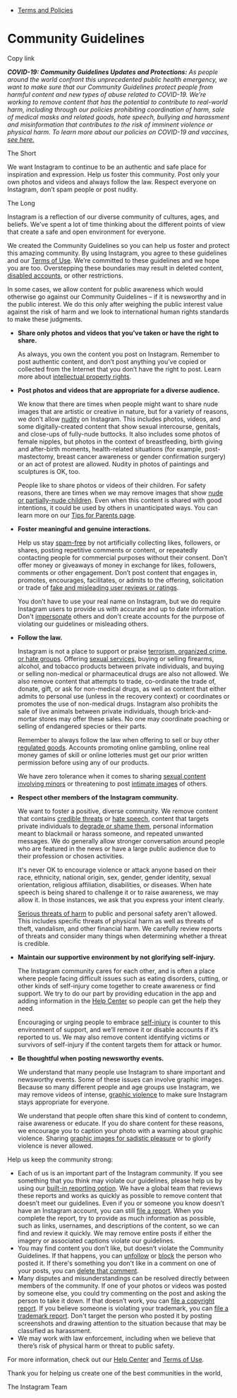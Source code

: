 *   [Terms and Policies](https://help.instagram.com/1417489251945243/?helpref=breadcrumb)

Community Guidelines
====================

Copy link

_**COVID-19: Community Guidelines Updates and Protections:** As people around the world confront this unprecedented public health emergency, we want to make sure that our Community Guidelines protect people from harmful content and new types of abuse related to COVID-19. We’re working to remove content that has the potential to contribute to real-world harm, including through our policies prohibiting coordination of harm, sale of medical masks and related goods, hate speech, bullying and harassment and misinformation that contributes to the risk of imminent violence or physical harm. To learn more about our policies on COVID-19 and vaccines, [see here.](https://help.instagram.com/697825587576762?helpref=faq_content)_

The Short

We want Instagram to continue to be an authentic and safe place for inspiration and expression. Help us foster this community. Post only your own photos and videos and always follow the law. Respect everyone on Instagram, don’t spam people or post nudity.

The Long

Instagram is a reflection of our diverse community of cultures, ages, and beliefs. We’ve spent a lot of time thinking about the different points of view that create a safe and open environment for everyone.

We created the Community Guidelines so you can help us foster and protect this amazing community. By using Instagram, you agree to these guidelines and our [Terms of Use](https://www.instagram.com/legal/terms). We’re committed to these guidelines and we hope you are too. Overstepping these boundaries may result in deleted content, [disabled accounts](https://help.instagram.com/366993040048856?helpref=faq_content), or other restrictions.

In some cases, we allow content for public awareness which would otherwise go against our Community Guidelines – if it is newsworthy and in the public interest. We do this only after weighing the public interest value against the risk of harm and we look to international human rights standards to make these judgments.

*   **Share only photos and videos that you’ve taken or have the right to share.**
    
    As always, you own the content you post on Instagram. Remember to post authentic content, and don’t post anything you’ve copied or collected from the Internet that you don’t have the right to post. Learn more about [intellectual property rights](https://help.instagram.com/126382350847838?helpref=faq_content).
    
*   **Post photos and videos that are appropriate for a diverse audience.**
    
    We know that there are times when people might want to share nude images that are artistic or creative in nature, but for a variety of reasons, we don’t allow [nudity](https://l.instagram.com/?u=https%3A%2F%2Fwww.facebook.com%2Fcommunitystandards%2Fadult_nudity_sexual_activity&e=AT1iq-lZUtWpgEeYzHaiLvDozyKKUSXssPB8oGxo77lC_TmcgMXuhRlz55uAaUeqWI72puckaYYsP4X26bWUZaJU4w-fE6vNKaHLiL5fUkl0rEPxIJIA-DEG226Nge_Cwsxft3-tOa4NeulCWgMfq-9oosgczOMUTwFZbg) on Instagram. This includes photos, videos, and some digitally-created content that show sexual intercourse, genitals, and close-ups of fully-nude buttocks. It also includes some photos of female nipples, but photos in the context of breastfeeding, birth giving and after-birth moments, health-related situations (for example, post-mastectomy, breast cancer awareness or gender confirmation surgery) or an act of protest are allowed. Nudity in photos of paintings and sculptures is OK, too.
    
    People like to share photos or videos of their children. For safety reasons, there are times when we may remove images that show [nude or partially-nude children](https://l.instagram.com/?u=https%3A%2F%2Fwww.facebook.com%2Fcommunitystandards%2Fchild_nudity_sexual_exploitation&e=AT1iq-lZUtWpgEeYzHaiLvDozyKKUSXssPB8oGxo77lC_TmcgMXuhRlz55uAaUeqWI72puckaYYsP4X26bWUZaJU4w-fE6vNKaHLiL5fUkl0rEPxIJIA-DEG226Nge_Cwsxft3-tOa4NeulCWgMfq-9oosgczOMUTwFZbg). Even when this content is shared with good intentions, it could be used by others in unanticipated ways. You can learn more on our [Tips for Parents page](https://help.instagram.com/154475974694511/?helpref=faq_content).
    
*   **Foster meaningful and genuine interactions.**
    
    Help us stay [spam-free](https://l.instagram.com/?u=https%3A%2F%2Fwww.facebook.com%2Fcommunitystandards%2Fspam&e=AT1iq-lZUtWpgEeYzHaiLvDozyKKUSXssPB8oGxo77lC_TmcgMXuhRlz55uAaUeqWI72puckaYYsP4X26bWUZaJU4w-fE6vNKaHLiL5fUkl0rEPxIJIA-DEG226Nge_Cwsxft3-tOa4NeulCWgMfq-9oosgczOMUTwFZbg) by not artificially collecting likes, followers, or shares, posting repetitive comments or content, or repeatedly contacting people for commercial purposes without their consent. Don’t offer money or giveaways of money in exchange for likes, followers, comments or other engagement. Don’t post content that engages in, promotes, encourages, facilitates, or admits to the offering, solicitation or trade of [fake and misleading user reviews or ratings](https://l.instagram.com/?u=https%3A%2F%2Fwww.facebook.com%2Fcommunitystandards%2Ffraud_deception&e=AT1iq-lZUtWpgEeYzHaiLvDozyKKUSXssPB8oGxo77lC_TmcgMXuhRlz55uAaUeqWI72puckaYYsP4X26bWUZaJU4w-fE6vNKaHLiL5fUkl0rEPxIJIA-DEG226Nge_Cwsxft3-tOa4NeulCWgMfq-9oosgczOMUTwFZbg).
    
    You don’t have to use your real name on Instagram, but we do require Instagram users to provide us with accurate and up to date information. Don't [impersonate](https://l.instagram.com/?u=https%3A%2F%2Fwww.facebook.com%2Fcommunitystandards%2Fmisrepresentation&e=AT1iq-lZUtWpgEeYzHaiLvDozyKKUSXssPB8oGxo77lC_TmcgMXuhRlz55uAaUeqWI72puckaYYsP4X26bWUZaJU4w-fE6vNKaHLiL5fUkl0rEPxIJIA-DEG226Nge_Cwsxft3-tOa4NeulCWgMfq-9oosgczOMUTwFZbg) others and don't create accounts for the purpose of violating our guidelines or misleading others.
    
*   **Follow the law.**
    
    Instagram is not a place to support or praise [terrorism, organized crime, or hate groups](https://l.instagram.com/?u=https%3A%2F%2Fwww.facebook.com%2Fcommunitystandards%2Fdangerous_individuals_organizations&e=AT1iq-lZUtWpgEeYzHaiLvDozyKKUSXssPB8oGxo77lC_TmcgMXuhRlz55uAaUeqWI72puckaYYsP4X26bWUZaJU4w-fE6vNKaHLiL5fUkl0rEPxIJIA-DEG226Nge_Cwsxft3-tOa4NeulCWgMfq-9oosgczOMUTwFZbg). Offering [sexual services](https://l.instagram.com/?u=https%3A%2F%2Fwww.facebook.com%2Fcommunitystandards%2Fsexual_solicitation&e=AT1iq-lZUtWpgEeYzHaiLvDozyKKUSXssPB8oGxo77lC_TmcgMXuhRlz55uAaUeqWI72puckaYYsP4X26bWUZaJU4w-fE6vNKaHLiL5fUkl0rEPxIJIA-DEG226Nge_Cwsxft3-tOa4NeulCWgMfq-9oosgczOMUTwFZbg), buying or selling firearms, alcohol, and tobacco products between private individuals, and buying or selling non-medical or pharmaceutical drugs are also not allowed. We also remove content that attempts to trade, co-ordinate the trade of, donate, gift, or ask for non-medical drugs, as well as content that either admits to personal use (unless in the recovery context) or coordinates or promotes the use of non-medical drugs. Instagram also prohibits the sale of live animals between private individuals, though brick-and-mortar stores may offer these sales. No one may coordinate poaching or selling of endangered species or their parts.
    
    Remember to always follow the law when offering to sell or buy other [regulated goods](https://l.instagram.com/?u=https%3A%2F%2Fwww.facebook.com%2Fcommunitystandards%2Fregulated_goods&e=AT1iq-lZUtWpgEeYzHaiLvDozyKKUSXssPB8oGxo77lC_TmcgMXuhRlz55uAaUeqWI72puckaYYsP4X26bWUZaJU4w-fE6vNKaHLiL5fUkl0rEPxIJIA-DEG226Nge_Cwsxft3-tOa4NeulCWgMfq-9oosgczOMUTwFZbg). Accounts promoting online gambling, online real money games of skill or online lotteries must get our prior written permission before using any of our products.
    
    We have zero tolerance when it comes to sharing [sexual content involving minors](https://l.instagram.com/?u=https%3A%2F%2Fwww.facebook.com%2Fcommunitystandards%2Fchild_nudity_sexual_exploitation&e=AT1iq-lZUtWpgEeYzHaiLvDozyKKUSXssPB8oGxo77lC_TmcgMXuhRlz55uAaUeqWI72puckaYYsP4X26bWUZaJU4w-fE6vNKaHLiL5fUkl0rEPxIJIA-DEG226Nge_Cwsxft3-tOa4NeulCWgMfq-9oosgczOMUTwFZbg) or threatening to post [intimate images](https://l.instagram.com/?u=https%3A%2F%2Fwww.facebook.com%2Fcommunitystandards%2Fsexual_exploitation_adults&e=AT1iq-lZUtWpgEeYzHaiLvDozyKKUSXssPB8oGxo77lC_TmcgMXuhRlz55uAaUeqWI72puckaYYsP4X26bWUZaJU4w-fE6vNKaHLiL5fUkl0rEPxIJIA-DEG226Nge_Cwsxft3-tOa4NeulCWgMfq-9oosgczOMUTwFZbg) of others.
    
*   **Respect other members of the Instagram community.**
    
    We want to foster a positive, diverse community. We remove content that contains [credible threats](https://l.instagram.com/?u=https%3A%2F%2Fwww.facebook.com%2Fcommunitystandards%2Fcredible_violence&e=AT1iq-lZUtWpgEeYzHaiLvDozyKKUSXssPB8oGxo77lC_TmcgMXuhRlz55uAaUeqWI72puckaYYsP4X26bWUZaJU4w-fE6vNKaHLiL5fUkl0rEPxIJIA-DEG226Nge_Cwsxft3-tOa4NeulCWgMfq-9oosgczOMUTwFZbg) or [hate speech](https://l.instagram.com/?u=https%3A%2F%2Fwww.facebook.com%2Fcommunitystandards%2Fhate_speech&e=AT1iq-lZUtWpgEeYzHaiLvDozyKKUSXssPB8oGxo77lC_TmcgMXuhRlz55uAaUeqWI72puckaYYsP4X26bWUZaJU4w-fE6vNKaHLiL5fUkl0rEPxIJIA-DEG226Nge_Cwsxft3-tOa4NeulCWgMfq-9oosgczOMUTwFZbg), content that targets private individuals to [degrade or shame them](https://l.instagram.com/?u=https%3A%2F%2Fwww.facebook.com%2Fcommunitystandards%2Fbullying&e=AT1iq-lZUtWpgEeYzHaiLvDozyKKUSXssPB8oGxo77lC_TmcgMXuhRlz55uAaUeqWI72puckaYYsP4X26bWUZaJU4w-fE6vNKaHLiL5fUkl0rEPxIJIA-DEG226Nge_Cwsxft3-tOa4NeulCWgMfq-9oosgczOMUTwFZbg), personal information meant to blackmail or harass someone, and repeated unwanted messages. We do generally allow stronger conversation around people who are featured in the news or have a large public audience due to their profession or chosen activities.
    
    It's never OK to encourage violence or attack anyone based on their race, ethnicity, national origin, sex, gender, gender identity, sexual orientation, religious affiliation, disabilities, or diseases. When hate speech is being shared to challenge it or to raise awareness, we may allow it. In those instances, we ask that you express your intent clearly.
    
    [Serious threats of harm](https://l.instagram.com/?u=https%3A%2F%2Fwww.facebook.com%2Fcommunitystandards%2Fcredible_violence&e=AT1iq-lZUtWpgEeYzHaiLvDozyKKUSXssPB8oGxo77lC_TmcgMXuhRlz55uAaUeqWI72puckaYYsP4X26bWUZaJU4w-fE6vNKaHLiL5fUkl0rEPxIJIA-DEG226Nge_Cwsxft3-tOa4NeulCWgMfq-9oosgczOMUTwFZbg) to public and personal safety aren't allowed. This includes specific threats of physical harm as well as threats of theft, vandalism, and other financial harm. We carefully review reports of threats and consider many things when determining whether a threat is credible.
    
*   **Maintain our supportive environment by not glorifying self-injury.**
    
    The Instagram community cares for each other, and is often a place where people facing difficult issues such as eating disorders, cutting, or other kinds of self-injury come together to create awareness or find support. We try to do our part by providing education in the app and adding information in the [Help Center](https://help.instagram.com/) so people can get the help they need.
    
    Encouraging or urging people to embrace [self-injury](https://l.instagram.com/?u=https%3A%2F%2Fwww.facebook.com%2Fcommunitystandards%2Fsuicide_self_injury_violence&e=AT1iq-lZUtWpgEeYzHaiLvDozyKKUSXssPB8oGxo77lC_TmcgMXuhRlz55uAaUeqWI72puckaYYsP4X26bWUZaJU4w-fE6vNKaHLiL5fUkl0rEPxIJIA-DEG226Nge_Cwsxft3-tOa4NeulCWgMfq-9oosgczOMUTwFZbg) is counter to this environment of support, and we’ll remove it or disable accounts if it’s reported to us. We may also remove content identifying victims or survivors of self-injury if the content targets them for attack or humor.
    
*   **Be thoughtful when posting newsworthy events.**
    
    We understand that many people use Instagram to share important and newsworthy events. Some of these issues can involve graphic images. Because so many different people and age groups use Instagram, we may remove videos of intense, [graphic violence](https://l.instagram.com/?u=https%3A%2F%2Fwww.facebook.com%2Fcommunitystandards%2Fgraphic_violence&e=AT1iq-lZUtWpgEeYzHaiLvDozyKKUSXssPB8oGxo77lC_TmcgMXuhRlz55uAaUeqWI72puckaYYsP4X26bWUZaJU4w-fE6vNKaHLiL5fUkl0rEPxIJIA-DEG226Nge_Cwsxft3-tOa4NeulCWgMfq-9oosgczOMUTwFZbg) to make sure Instagram stays appropriate for everyone.
    
    We understand that people often share this kind of content to condemn, raise awareness or educate. If you do share content for these reasons, we encourage you to caption your photo with a warning about graphic violence. Sharing [graphic images for sadistic pleasure](https://l.instagram.com/?u=https%3A%2F%2Fwww.facebook.com%2Fcommunitystandards%2Fcruel_insensitive&e=AT1iq-lZUtWpgEeYzHaiLvDozyKKUSXssPB8oGxo77lC_TmcgMXuhRlz55uAaUeqWI72puckaYYsP4X26bWUZaJU4w-fE6vNKaHLiL5fUkl0rEPxIJIA-DEG226Nge_Cwsxft3-tOa4NeulCWgMfq-9oosgczOMUTwFZbg) or to glorify violence is never allowed.
    

Help us keep the community strong:

*   Each of us is an important part of the Instagram community. If you see something that you think may violate our guidelines, please help us by using our [built-in reporting option](https://help.instagram.com/165828726894770?helpref=faq_content). We have a global team that reviews these reports and works as quickly as possible to remove content that doesn’t meet our guidelines. Even if you or someone you know doesn’t have an Instagram account, you can still [file a report](https://help.instagram.com/contact/383679321740945). When you complete the report, try to provide as much information as possible, such as links, usernames, and descriptions of the content, so we can find and review it quickly. We may remove entire posts if either the imagery or associated captions violate our guidelines.
*   You may find content you don’t like, but doesn’t violate the Community Guidelines. If that happens, you can [unfollow](https://help.instagram.com/286340048138725?helpref=faq_content) or [block](https://help.instagram.com/426700567389543/?helpref=faq_content) the person who posted it. If there's something you don't like in a comment on one of your posts, you can [delete that comment](https://help.instagram.com/289098941190483?helpref=faq_content).
*   Many disputes and misunderstandings can be resolved directly between members of the community. If one of your photos or videos was posted by someone else, you could try commenting on the post and asking the person to take it down. If that doesn’t work, you can [file a copyright report](https://help.instagram.com/126382350847838?helpref=faq_content). If you believe someone is violating your trademark, you can [file a trademark report](https://help.instagram.com/222826637847963?helpref=faq_content). Don't target the person who posted it by posting screenshots and drawing attention to the situation because that may be classified as harassment.
*   We may work with law enforcement, including when we believe that there’s risk of physical harm or threat to public safety.

For more information, check out our [Help Center](https://help.instagram.com/) and [Terms of Use](https://l.instagram.com/?u=http%3A%2F%2Finstagram.com%2Flegal%2Fterms%2F%23&e=AT1iq-lZUtWpgEeYzHaiLvDozyKKUSXssPB8oGxo77lC_TmcgMXuhRlz55uAaUeqWI72puckaYYsP4X26bWUZaJU4w-fE6vNKaHLiL5fUkl0rEPxIJIA-DEG226Nge_Cwsxft3-tOa4NeulCWgMfq-9oosgczOMUTwFZbg).

Thank you for helping us create one of the best communities in the world,

The Instagram Team